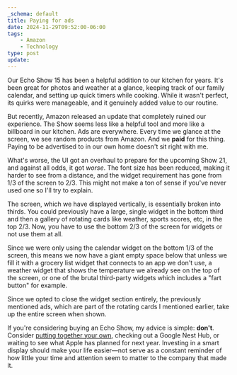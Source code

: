 ```yaml
---
_schema: default
title: Paying for ads
date: 2024-11-29T09:52:00-06:00
tags:
    - Amazon
    - Technology
type: post
update:
---
```

Our Echo Show 15 has been a helpful addition to our kitchen for years. It's been great for photos and weather at a glance, keeping track of our family calendar, and setting up quick timers while cooking. While it wasn't perfect, its quirks were manageable, and it genuinely added value to our routine.

But recently, Amazon released an update that completely ruined our experience. The Show seems less like a helpful tool and more like a billboard in our kitchen. Ads are everywhere. Every time we glance at the screen, we see random products from Amazon. And we **paid** for this thing. Paying to be advertised to in our own home doesn't sit right with me.

What's worse, the UI got an overhaul to prepare for the upcoming Show 21, and against all odds, it got *worse*. The font size has been reduced, making it harder to see from a distance, and the widget requirement has gone from 1/3 of the screen to 2/3. This might not make a ton of sense if you've never used one so I'll try to explain.

The screen, which we have displayed vertically, is essentially broken into thirds. You could previously have a large, single widget in the bottom third and then a gallery of rotating cards like weather, sports scores, etc, in the top 2/3. Now, you have to use the bottom 2/3 of the screen for widgets or not use them at all.

Since we were only using the calendar widget on the bottom 1/3 of the screen, this means we now have a giant empty space below that unless we fill it with a grocery list widget that connects to an app we don't use, a weather widget that shows the temperature we already see on the top of the screen, or one of the brutal third-party widgets which includes a "fart button" for example.

Since we opted to close the widget section entirely, the previously mentioned ads, which are part of the rotating cards I mentioned earlier, take up the entire screen when shown.

If you're considering buying an Echo Show, my advice is simple: **don't**. Consider [putting together your own](https://www.hanselman.com/blog/how-to-build-a-wall-mounted-family-calendar-and-dashboard-with-a-raspberry-pi-and-cheap-monitor), checking out a Google Nest Hub, or waiting to see what Apple has planned for next year. Investing in a smart display should make your life easier—not serve as a constant reminder of how little your time and attention seem to matter to the company that made it.